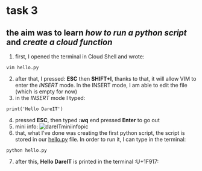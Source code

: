 # task 3
## the aim was to learn *how to run a python script* and *create a cloud function*
1.  first, I opened the terminal in Cloud Shell and wrote:
```
vim hello.py
```
2. after that, I pressed: **ESC** then **SHIFT+I**, thanks to that, it will allow VIM to enter the *INSERT* mode. In the INSERT mode, I am able to edit the file (which is empty for now)
3. in the *INSERT* mode I typed:
```
print('Hello DareIT')
```
4. pressed **ESC**, then typed **:wq** end pressed **Enter** to go out
5. mini info: ![dareITminiinfopic](https://user-images.githubusercontent.com/125319277/231571490-13b3a440-5b5c-4740-a52a-691cb69cb15e.jpg)
6. that, what I've done was creating the first python script, the script is stored in our [hello.py](<http://hello.py>) file. In order to run it, I can type in the terminal:
 ```
 python hello.py
 ```
 7. after this, **Hello DareIT** is printed in the terminal :U+1F917:
